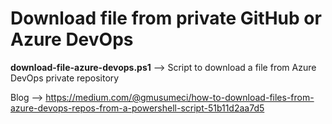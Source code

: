 # Download file from private GitHub or Azure DevOps

**download-file-azure-devops.ps1** --> Script to download a file from Azure DevOps private repository

Blog --> https://medium.com/@gmusumeci/how-to-download-files-from-azure-devops-repos-from-a-powershell-script-51b11d2aa7d5
